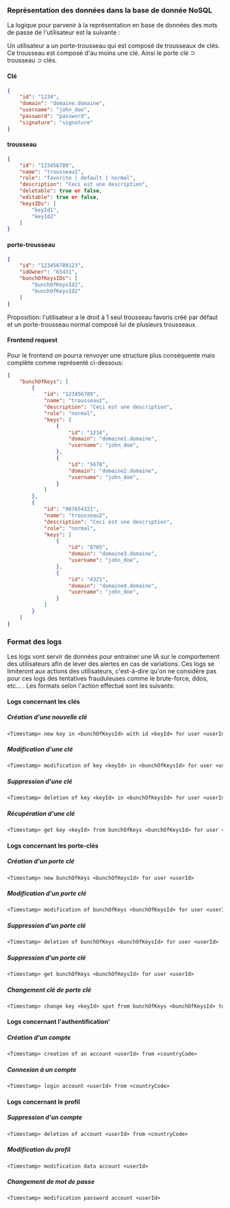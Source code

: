 ### Représentation des données dans la base de donnée NoSQL

La logique pour parvenir à la représentation en base de données des mots de passe de l'utilisateur est la suivante :

Un utilisateur a un porte-trousseau qui est composé de trousseaux de clés. Ce trousseau est composé d'au moins une clé. Ainsi le porte clé ⊃ trousseau ⊃ clés.

#### Clé

```json
{
    "id": "1234",
    "domain": "domaine.domaine",
    "username": "john_doe",
    "password": "password",
    "signature": "signature"
}
```

#### trousseau
```json
{
    "id": "123456789",
    "name": "trousseau1",
    "role": "favorite | default | normal",
    "description": "Ceci est une description",
    "deletable": true or false,
    "editable": true or false,
    "keysIDs": [
        "keyId1",
        "keyId2"
    ]
}
```

#### porte-trousseau
```json
{
    "id": "123456789123",
    "idOwner": "65431",
    "bunchOfKeysIDs": [
        "bunchOfKeysId1",
        "bunchOfKeysId2"
    ]
}
```

Proposition: l'utilisateur a le droit à 1 seul trousseau favoris créé par défaut et un porte-trousseau normal composé lui de plusieurs trousseaux.

#### Frontend request

Pour le frontend on pourra renvoyer une structure plus conséquente mais complète comme représenté ci-dessous:

```json
{
    "bunchOfKeys": [
        {
            "id": "123456789",
            "name": "trousseau1",
            "description": "Ceci est une description",
            "role": "normal",
            "keys": [
                {
                    "id": "1234",
                    "domain": "domaine1.domaine",
                    "username": "john_doe",
                },
                {
                    "id": "5678",
                    "domain": "domaine2.domaine",
                    "username": "john_doe",
                }
            ]
        },
        {
            "id": "987654321",
            "name": "trousseau2",
            "description": "Ceci est une description",
            "role": "normal",
            "keys": [
                {
                    "id": "8765",
                    "domain": "domaine3.domaine",
                    "username": "john_doe",
                },
                {
                    "id": "4321",
                    "domain": "domaine4.domaine",
                    "username": "john_doe",
                }
            ]
        }
    ]
}
```

### Format des logs

Les logs vont servir de données pour entrainer une IA sur le comportement des utilisateurs afin de lever des alertes en cas de variations. Ces logs se limiteront aux actions des utilisateurs, c'est-à-dire qu'on ne considère pas pour ces logs des tentatives frauduleuses comme le brute-force, ddos, etc... . Les formats selon l'action effectué sont les suivants:

#### Logs concernant les clés

##### Création d'une nouvelle clé

```txt
<Timestamp> new key in <bunchOfKeysId> with id <keyId> for user <userId>
```

##### Modification d'une clé

```txt
<Timestamp> modification of key <keyId> in <bunchOfKeysId> for user <userId>
```

##### Suppression d'une clé

```txt
<Timestamp> deletion of key <keyId> in <bunchOfKeysId> for user <userId>
```

##### Récupération d'une clé

```txt
<Timestamp> get key <keyId> from bunchOfKeys <bunchOfKeysId> for user <userId>
```

#### Logs concernant les porte-clés

##### Création d'un porte clé

```txt
<Timestamp> new bunchOfKeys <bunchOfKeysId> for user <userId>
```

##### Modification d'un porte clé

```txt
<Timestamp> modification of bunchOfKeys <bunchOfKeysId> for user <userId>
```

##### Suppression d'un porte clé

```txt
<Timestamp> deletion of bunchOfKeys <bunchOfKeysId> for user <userId>
```

##### Suppression d'un porte clé

```txt
<Timestamp> get bunchOfKeys <bunchOfKeysId> for user <userId>
```

##### Changement clé de porte clé

```txt
<Timestamp> change key <keyId> spot from bunchOfKeys <bunchOfKeysId> to <bunchOfKeysId> for user <userId>
```

#### Logs concernant l'authentification'

##### Création d'un compte

```txt
<Timestamp> creation of an account <userId> from <countryCode>
```

##### Connexion à un compte

```txt
<Timestamp> login account <userId> from <countryCode>
```

#### Logs concernant le profil

##### Suppression d'un compte

```txt
<Timestamp> deletion of account <userId> from <countryCode>
```

##### Modification du profil

```txt
<Timestamp> modification data account <userId>
```

##### Changement de mot de passe

```txt
<Timestamp> modification password account <userId>
```

